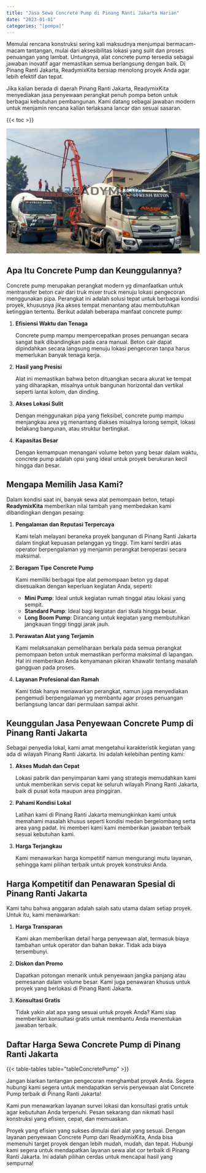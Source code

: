 ```yaml
---
title: "Jasa Sewa Concrete Pump di Pinang Ranti Jakarta Harian"
date: "2023-01-01"
categories: "[pompa]"
---
```


Memulai rencana konstruksi sering kali maksudnya menjumpai bermacam-macam tantangan, mulai dari aksesibilitas lokasi yang sulit dan proses penuangan yang lambat. Untungnya, alat concrete pump tersedia sebagai jawaban inovatif agar memastikan semua berlangsung dengan baik. Di Pinang Ranti Jakarta, ReadymixKita bersiap menolong proyek Anda agar lebih efektif dan tepat.

Jika kalian berada di daerah Pinang Ranti Jakarta, ReadymixKita menyediakan jasa penyewaan perangkat penuh pompa beton untuk berbagai kebutuhan pembangunan. Kami datang sebagai jawaban modern untuk menjamin rencana kalian terlaksana lancar dan sesuai sasaran.

{{< toc >}}

![Jasa Sewa Concrete Pump di Pinang Ranti Jakarta Harian](/images/pompa/sewa-pompa-20.jpg)

## Apa Itu Concrete Pump dan Keunggulannya?

Concrete pump merupakan perangkat modern yg dimanfaatkan untuk mentransfer beton cair dari truk mixer truck menuju lokasi pengecoran menggunakan pipa. Perangkat ini adalah solusi tepat untuk berbagai kondisi proyek, khususnya jika akses tempat menantang atau membutuhkan ketinggian tertentu. Berikut adalah beberapa manfaat concrete pump:

1. **Efisiensi Waktu dan Tenaga**

   Concrete pump mampu mempercepatkan proses penuangan secara sangat baik dibandingkan pada cara manual. Beton cair dapat dipindahkan secara langsung menuju lokasi pengecoran tanpa harus memerlukan banyak tenaga kerja.

2. **Hasil yang Presisi**

   Alat ini memastikan bahwa beton dituangkan secara akurat ke tempat yang diharapkan, misalnya untuk bangunan horizontal dan vertikal seperti lantai kolom, dan dinding.

3. **Akses Lokasi Sulit**

   Dengan menggunakan pipa yang fleksibel, concrete pump mampu menjangkau area yg menantang diakses misalnya lorong sempit, lokasi belakang bangunan, atau struktur bertingkat.

4. **Kapasitas Besar**

   Dengan kemampuan menangani volume beton yang besar dalam waktu, concrete pump adalah opsi yang ideal untuk proyek berukuran kecil hingga dan besar.

## Mengapa Memilih Jasa Kami?

Dalam kondisi saat ini, banyak sewa alat pemompaan beton, tetapi **ReadymixKita** memberikan nilai tambah yang membedakan kami dibandingkan dengan pesaing:

1. **Pengalaman dan Reputasi Terpercaya**

   Kami telah melayani beraneka proyek bangunan di Pinang Ranti Jakarta dalam tingkat kepuasan pelanggan yg tinggi. Tim kami terdiri atas operator berpengalaman yg menjamin perangkat beroperasi secara maksimal.

2. **Beragam Tipe Concrete Pump**

   Kami memiliki berbagai tipe alat pemompaan beton yg dapat disesuaikan dengan keperluan kegiatan Anda, seperti:
   - **Mini Pump**: Ideal untuk kegiatan rumah tinggal atau lokasi yang sempit.
   - **Standard Pump**: Ideal bagi kegiatan dari skala hingga besar.
   - **Long Boom Pump**: Dirancang untuk kegiatan yang membutuhkan jangkauan tinggi tinggi jarak jauh.

3. **Perawatan Alat yang Terjamin**

   Kami melaksanakan pemeliharaan berkala pada semua perangkat pemompaan beton untuk memastikan performa maksimal di lapangan. Hal ini memberikan Anda kenyamanan pikiran khawatir tentang masalah gangguan pada proses.

4. **Layanan Profesional dan Ramah**

   Kami tidak hanya menawarkan perangkat, namun juga menyediakan pengemudi berpengalaman yg membantu agar proses penuangan berlangsung lancar dari permulaan sampai akhir.

## Keunggulan Jasa Penyewaan Concrete Pump di Pinang Ranti Jakarta

Sebagai penyedia lokal, kami amat mengetahui karakteristik kegiatan yang ada di wilayah Pinang Ranti Jakarta. Ini adalah kelebihan penting kami:

1. **Akses Mudah dan Cepat**

   Lokasi pabrik dan penyimpanan kami yang strategis memudahkan kami untuk memberikan servis cepat ke seluruh wilayah Pinang Ranti Jakarta, baik di pusat kota maupun area pinggiran.

2. **Pahami Kondisi Lokal**

   Latihan kami di Pinang Ranti Jakarta memungkinkan kami untuk memahami masalah khusus seperti kondisi medan bergelombang serta area yang padat. Ini memberi kami kami memberikan jawaban terbaik sesuai kebutuhan kami.

3. **Harga Terjangkau**

   Kami menawarkan harga kompetitif namun mengurangi mutu layanan, sehingga kami pilihan terbaik untuk proyek konstruksi Anda.

## Harga Kompetitif dan Penawaran Spesial di Pinang Ranti Jakarta

Kami tahu bahwa anggaran adalah salah satu utama dalam setiap proyek. Untuk itu, kami menawarkan:

1. **Harga Transparan**

   Kami akan memberikan detail harga penyewaan alat, termasuk biaya tambahan untuk operator dan bahan bakar. Tidak ada biaya tersembunyi.

2. **Diskon dan Promo**

   Dapatkan potongan menarik untuk penyewaan jangka panjang atau pemesanan dalam volume besar. Kami juga penawaran khusus untuk proyek yang berlokasi di Pinang Ranti Jakarta.

3. **Konsultasi Gratis**

   Tidak yakin alat apa yang sesuai untuk proyek Anda? Kami siap memberikan konsultasi gratis untuk membantu Anda menentukan jawaban terbaik.

## Daftar Harga Sewa Concrete Pump di Pinang Ranti Jakarta

{{< table-tables table="tableConcretePump" >}}

Jangan biarkan tantangan pengecoran menghambat proyek Anda. Segera hubungi kami segera untuk mendapatkan servis penyewaan alat Concrete Pump terbaik di Pinang Ranti Jakarta!

Kami pun menawarkan layanan survei lokasi dan konsultasi gratis untuk agar kebutuhan Anda terpenuhi. Pesan sekarang dan nikmati hasil konstruksi yang efisien, cepat, dan memuaskan.

Proyek yang efisien yang sukses dimulai dari alat yang sesuai. Dengan layanan penyewaan Concrete Pump dari ReadymixKita, Anda bisa memenuhi target proyek dengan lebih mudah, mudah, dan tepat. Hubungi kami segera untuk mendapatkan layanan sewa alat cor terbaik di Pinang Ranti Jakarta. Ini adalah pilihan cerdas untuk mencapai hasil yang sempurna!
